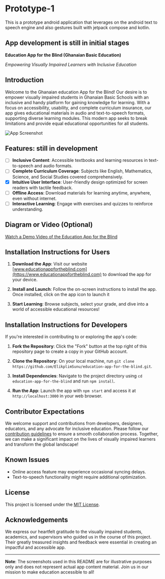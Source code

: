 # Prototype-1
This is a prototype android application that leverages on the android text to speech engine and also gestures built with jetpack compose and kotlin.

## App development is still in initial stages

**Education App for the Blind (Ghanaian Basic Education)**

*Empowering Visually Impaired Learners with Inclusive Education*

## Introduction

Welcome to the Ghanaian education App for the Blind! Our desire is to empower visually impaired students in Ghanaian Basic Schools with an inclusive and handy platform for gaining knowledge for learning. With a focus on accessibility, usability, and complete curriculum insurance, our app gives educational materials in audio and text-to-speech formats, supporting diverse learning modules. This modern app seeks to break limitations and provide equal educational opportunities for all students.

![App Screenshot](app_screenshot.png)

## Features: still in development

- [ ] **Inclusive Content**: Accessible textbooks and learning resources in text-to-speech and audio formats.
- [ ] **Complete Curriculum Coverage**: Subjects like English, Mathematics, Science, and Social Studies covered comprehensively.
- [x] **Intuitive User Interface**: User-friendly design optimized for screen readers with tactile feedback.
- [ ] **Offline Access**: Download materials for learning anytime, anywhere, even without internet.
- [ ] **Interactive Learning**: Engage with exercises and quizzes to reinforce understanding.

## Diagram or Video (Optional)

[Watch a Demo Video of the Education App for the Blind](https://www.youtube.com/watch?v=your-video-id)

## Installation Instructions for Users

1. **Download the App**: Visit our website [www.educationappfortheblind.com](https://www.educationappfortheblind.com) to download the app for your device.

2. **Install and Launch**: Follow the on-screen instructions to install the app. Once installed, click on the app icon to launch it

3. **Start Learning**: Browse subjects, select your grade, and dive into a world of accessible educational resources!

## Installation Instructions for Developers

If you're interested in contributing to or exploring the app's code:

1. **Fork the Repository**: Click the "Fork" button at the top right of this repository page to create a copy in your GitHub account.

2. **Clone the Repository**: On your local machine, run `git clone https://github.com/ElikplimSunu/education-app-for-the-blind.git`.

3. **Install Dependencies**: Navigate to the project directory using `cd education-app-for-the-blind` and run `npm install`.

4. **Run the App**: Launch the app with `npm start` and access it at `http://localhost:3000` in your web browser.

## Contributor Expectations

We welcome support and contributions from developers, designers, educators, and any advocate for inclusive education. Please follow our [contribution guidelines](CONTRIBUTING.md) to ensure a smooth collaboration process. Together, we can make a significant impact on the lives of visually impaired learners and transform the global landscape!

## Known Issues

- Online access feature may experience occasional syncing delays.
- Text-to-speech functionality might require additional optimization.

## License

This project is licensed under the [MIT License](LICENSE.txt).

## Acknowledgements

We express our heartfelt gratitude to the visually impaired students, academics, and supervisors who guided us in the course of this project. Their greatly treasured insights and feedback were essential in creating an impactful and accessible app.

---
**Note**: The screenshots used in this README are for illustrative purposes only and does not represent actual app content material. Join us in our mission to make education accessible to all!
